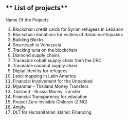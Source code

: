 ## ** List of projects**
Name Of the Projects

1. Blockchain credit cards for Syrian refugees in Lebanon 
2. Blockchain donations for victims of Italian earthquakes 
3. Building Blocks
4. Smartcash in Venezuela
5. Tracking tuna on the blockchain
6. Diamond supply chains
7. Traceable cobalt supply chain from the DRC
8. Traceable coconut supply chain
9. Digital identity for refugees
10. Land-mapping in Latin America
11. Financial Involvement for the Unbanked
12. Myanmar - Thailand Money Transfers
13. Thailand - Russia Money Transfer
14. Financial Transparency for education
15. Project Zero Invisible Children (ZINC)
16. Amply
17. DLT for Humanitarian Islamic Financing
